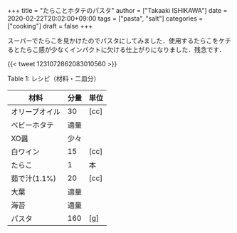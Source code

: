 +++
title = "たらことホタテのパスタ"
author = ["Takaaki ISHIKAWA"]
date = 2020-02-22T20:02:00+09:00
tags = ["pasta", "salt"]
categories = ["cooking"]
draft = false
+++

スーパーでたらこを見かけたのでパスタにしてみました．使用するたらこをケチるとたらこ感が少なくインパクトに欠ける仕上がりになりました．残念です．

{{< tweet 1231072862083010560 >}}

<div class="table-caption">
  <span class="table-number">Table 1</span>:
  レシピ（材料・二皿分）
</div>

| 材料      | 分量 | 単位 |
|---------|----|----|
| オリーブオイル | 30  | [cc] |
| ベビーホタテ | 適量 |      |
| XO醤      | 少々 |      |
| 白ワイン  | 15  | [cc] |
| たらこ    | 1   | 本   |
| 茹で汁(1.1%) | 20  | [cc] |
| 大葉      | 適量 |      |
| 海苔      | 適量 |      |
| パスタ    | 160 | [g]  |
